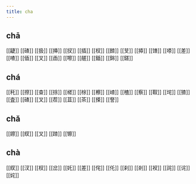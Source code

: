 ```yaml
---
title: cha
---
```


## chā
[[疀]]
[[碴]] 
[[扱]]
[[挿]]
[[扠]]
[[插]]
[[杈]] 
[[餷]]
[[芆]] 
[[揷]]
[[馇]]
[[嗏]]
[[差]] 
[[喳]]
[[偛]]
[[叉]] 
[[臿]]
[[嚓]]
[[艖]]
[[鍤]]
[[銟]]
[[鎈]]
## chá
[[秅]]
[[摖]]
[[查]]
[[捈]]
[[槎]]
[[梌]]
[[檫]]
[[嵖]]
[[楂]]
[[察]]
[[靫]]
[[垞]]
[[猹]]
[[査]]
[[碴]]
[[叉]] 
[[茬]]
[[苴]]
[[茶]]
[[搽]]
[[詧]]
## chǎ
[[鑔]]
[[紁]] 
[[叉]]
[[蹅]]
[[镲]]
## chà
[[紁]]
[[汊]]
[[杈]]
[[岔]]
[[奼]]
[[差]] 
[[侘]]
[[仛]]
[[刹]]
[[剎]]
[[衩]]
[[詫]]
[[诧]]
[[姹]]
